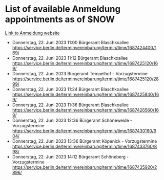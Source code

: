 # List of available Anmeldung appointments as of $NOW
[Link to Anmeldung website](https://service.berlin.de/terminvereinbarung/termin/tag.php?termin=1&anliegen[]=120686&dienstleisterlist=122210,122217,327316,122219,327312,122227,327314,122231,327346,122243,327348,122254,122252,329742,122260,329745,122262,329748,122271,327278,122273,327274,122277,327276,330436,122280,327294,122282,327290,122284,327292,122291,327270,122285,327266,122286,327264,122296,327268,150230,329760,122297,327286,122294,327284,122312,329763,122314,329775,122304,327330,122311,327334,122309,327332,317869,122281,327352,122279,329772,122283,122276,327324,122274,327326,122267,329766,122246,327318,122251,327320,122257,327322,122208,327298,122226,327300&herkunft=http%3A%2F%2Fservice.berlin.de%2Fdienstleistung%2F120686%2F)
- Donnerstag, 22. Juni 2023 11:00 Bürgeramt Blaschkoallee https://service.berlin.de/terminvereinbarung/termin/time/1687424400/169/
- Donnerstag, 22. Juni 2023 11:12 Bürgeramt Blaschkoallee https://service.berlin.de/terminvereinbarung/termin/time/1687425120/169/
- Donnerstag, 22. Juni 2023  Bürgeramt Tempelhof - Vorzugstermine https://service.berlin.de/terminvereinbarung/termin/time/1687425120/2899/
- Donnerstag, 22. Juni 2023 11:24 Bürgeramt Blaschkoallee https://service.berlin.de/terminvereinbarung/termin/time/1687425840/169/
- Donnerstag, 22. Juni 2023 11:36 Bürgeramt Blaschkoallee https://service.berlin.de/terminvereinbarung/termin/time/1687426560/169/
- Donnerstag, 22. Juni 2023 12:36 Bürgeramt Schöneweide - Vorzugstermine https://service.berlin.de/terminvereinbarung/termin/time/1687430160/904/
- Donnerstag, 22. Juni 2023 13:36 Bürgeramt Köpenick - Vorzugstermine https://service.berlin.de/terminvereinbarung/termin/time/1687433760/898/
- Donnerstag, 22. Juni 2023 14:12 Bürgeramt Schöneberg - Vorzugstermine https://service.berlin.de/terminvereinbarung/termin/time/1687435920/2896/
